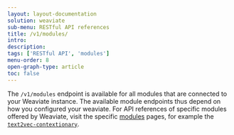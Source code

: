 ```yaml
---
layout: layout-documentation
solution: weaviate
sub-menu: RESTful API references
title: /v1/modules/
intro: 
description: 
tags: ['RESTful API', 'modules']
menu-order: 8
open-graph-type: article
toc: false
---
```


The `/v1/modules` endpoint is available for all modules that are connected to your Weaviate instance. The available module endpoints thus depend on how you configured your weaviate. For API references of specific modules offered by Weaviate, visit the specific [modules](../modules/index.html) pages, for example the [`text2vec-contextionary`](../modules/text2vec-contextionary.html#module-endpoints-api-reference).
